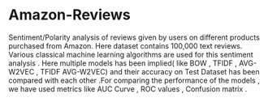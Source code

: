 # Amazon-Reviews
Sentiment/Polarity analysis of reviews given by users on different products purchased from Amazon. 
Here dataset contains 100,000 text reviews. 
Various classical machine learning algorithms are used for this sentiment analysis .
Here multiple models has been implied( like BOW , TFIDF , AVG-W2VEC , TFIDF AVG-W2VEC) and their accuracy on Test Dataset has been compared with each other .For comparing the performance of the models , we have used metrics like AUC Curve , ROC values , Confusion matrix .
